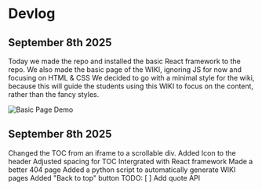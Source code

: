 # Devlog

## September 8th 2025
Today we made the repo and installed the basic React framework to the repo.
We also made the basic page of the WIKI, ignoring JS for now and focusing on HTML & CSS
We decided to go with a minimal style for the wiki, because this will guide the students using this WIKI to focus on the content, rather than the fancy styles.

![Basic Page Demo](/assets/dev/#1_Basic_Page_Demo.jpeg, "Page Demo")

## September 8th 2025
Changed the TOC from an iframe to a scrollable div.
Added Icon to the header
Adjusted spacing for TOC
Intergrated with React framework
Made a better 404 page
Added a python script to automatically generate WIKI pages
Added "Back to top" button
TODO:
[ ] Add quote API
